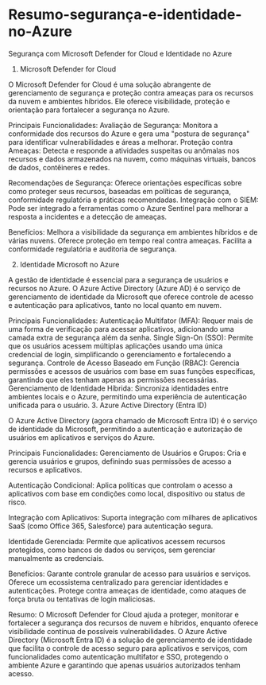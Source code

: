 # Resumo-segurança-e-identidade-no-Azure
Segurança com Microsoft Defender for Cloud e Identidade no Azure
1. Microsoft Defender for Cloud

O Microsoft Defender for Cloud é uma solução abrangente de gerenciamento de segurança e proteção contra ameaças para os recursos da nuvem e ambientes híbridos. Ele oferece visibilidade, proteção e orientação para fortalecer a segurança no Azure.

Principais Funcionalidades:
Avaliação de Segurança: Monitora a conformidade dos recursos do Azure e gera uma "postura de segurança" para identificar vulnerabilidades e áreas a melhorar.
Proteção contra Ameaças: Detecta e responde a atividades suspeitas ou anômalas nos recursos e dados armazenados na nuvem, como máquinas virtuais, bancos de dados, contêineres e redes.

Recomendações de Segurança: Oferece orientações específicas sobre como proteger seus recursos, baseadas em políticas de segurança, conformidade regulatória e práticas recomendadas.
Integração com o SIEM: Pode ser integrado a ferramentas como o Azure Sentinel para melhorar a resposta a incidentes e a detecção de ameaças.

Benefícios:
Melhora a visibilidade da segurança em ambientes híbridos e de várias nuvens.
Oferece proteção em tempo real contra ameaças.
Facilita a conformidade regulatória e auditoria de segurança.

2. Identidade Microsoft no Azure

A gestão de identidade é essencial para a segurança de usuários e recursos no Azure. O Azure Active Directory (Azure AD) é o serviço de gerenciamento de identidade da Microsoft que oferece controle de acesso e autenticação para aplicativos, tanto no local quanto em nuvem.

Principais Funcionalidades:
Autenticação Multifator (MFA): Requer mais de uma forma de verificação para acessar aplicativos, adicionando uma camada extra de segurança além da senha.
Single Sign-On (SSO): Permite que os usuários acessem múltiplas aplicações usando uma única credencial de login, simplificando o gerenciamento e fortalecendo a segurança.
Controle de Acesso Baseado em Função (RBAC): Gerencia permissões e acessos de usuários com base em suas funções específicas, garantindo que eles tenham apenas as permissões necessárias.
Gerenciamento de Identidade Híbrida: Sincroniza identidades entre ambientes locais e o Azure, permitindo uma experiência de autenticação unificada para o usuário.
3. Azure Active Directory (Entra ID)

O Azure Active Directory (agora chamado de Microsoft Entra ID) é o serviço de identidade da Microsoft, permitindo a autenticação e autorização de usuários em aplicativos e serviços do Azure.

Principais Funcionalidades:
Gerenciamento de Usuários e Grupos: Cria e gerencia usuários e grupos, definindo suas permissões de acesso a recursos e aplicativos.

Autenticação Condicional: Aplica políticas que controlam o acesso a aplicativos com base em condições como local, dispositivo ou status de risco.

Integração com Aplicativos: Suporta integração com milhares de aplicativos SaaS (como Office 365, Salesforce) para autenticação segura.

Identidade Gerenciada: Permite que aplicativos acessem recursos protegidos, como bancos de dados ou serviços, sem gerenciar manualmente as credenciais.

Benefícios:
Garante controle granular de acesso para usuários e serviços.
Oferece um ecossistema centralizado para gerenciar identidades e autenticações.
Protege contra ameaças de identidade, como ataques de força bruta ou tentativas de login maliciosas.

Resumo:
O Microsoft Defender for Cloud ajuda a proteger, monitorar e fortalecer a segurança dos recursos de nuvem e híbridos, enquanto oferece visibilidade contínua de possíveis vulnerabilidades.
O Azure Active Directory (Microsoft Entra ID) é a solução de gerenciamento de identidade que facilita o controle de acesso seguro para aplicativos e serviços, com funcionalidades como autenticação multifator e SSO, protegendo o ambiente Azure e garantindo que apenas usuários autorizados tenham acesso.

